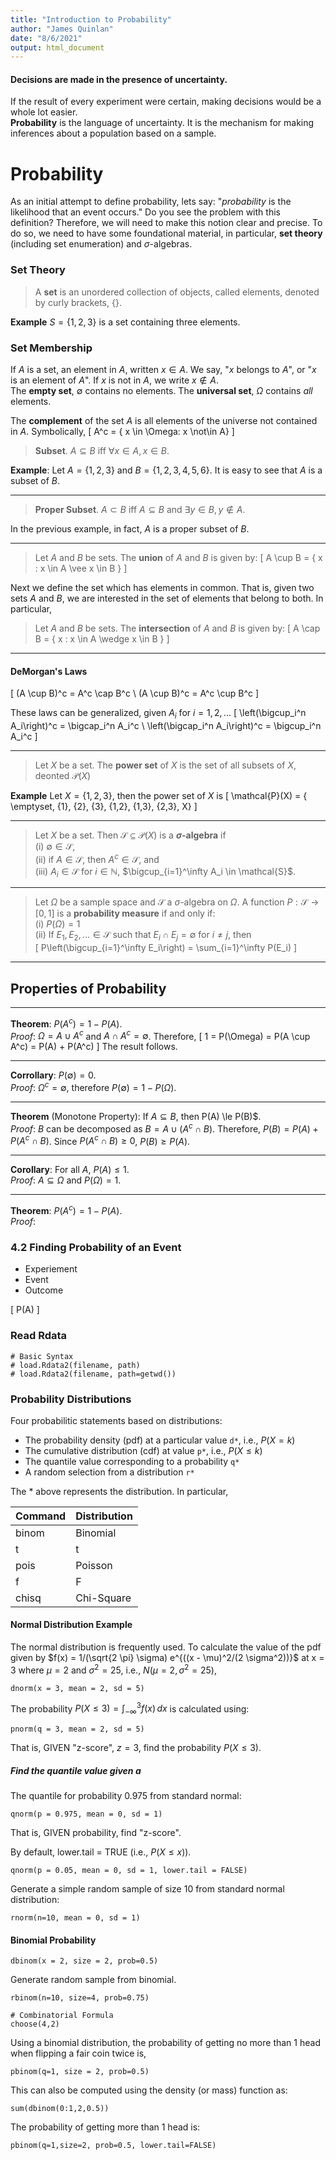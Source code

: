 ```yaml
---
title: "Introduction to Probability"
author: "James Quinlan"
date: "8/6/2021"
output: html_document
---
```


 
 


#### Decisions are made in the presence of uncertainty. 

If the result of every experiment were certain, making decisions would be a whole lot easier.  
__Probability__ is the language of uncertainty.  It is the mechanism for making inferences about a population based on a sample.  




# Probability 

As an initial attempt to define probability, lets say: "_probability_ is the likelihood that an event occurs."  Do you see the problem with this definition?  Therefore, we will need to make this notion clear and precise. To do so, we need to have some foundational material, in particular, __set theory__ (including set enumeration) and $\sigma$-algebras.  


### Set Theory

> A __set__ is an unordered collection of objects, called elements, denoted by curly brackets, {}.

__Example__ 
$S = \{1,2, 3\}$ is a set containing three elements.




### Set Membership

If $A$ is a set, an element in $A$, written $x \in A$.  We say, "$x$ belongs to $A$", or "$x$ is an element of $A$".  If $x$ is not in $A$, we write $x \not\in A$.  
The __empty set__, $\emptyset$ contains no elements.  The __universal set__, $\Omega$ contains _all_ elements.  

The __complement__ of the set $A$ is all elements of the universe not contained in $A$.  Symbolically, 
\[
A^c = \{ x \in \Omega: x \not\in A\}
\]

> __Subset__.  $A \subseteq B$  iff $\forall x \in A, x \in B$.

__Example__: Let $A = \{1, 2, 3\}$ and $B = \{1, 2, 3, 4, 5, 6\}$.  It is easy to see that $A$ is a subset of $B$.  


---

> __Proper Subset__.  $A \subset B$  iff $A \subseteq B$ and $\exists y \in B, y \not\in A$.

In the previous example, in fact, $A$ is a proper subset of $B$.


---


>  Let $A$ and $B$ be sets.  The __union__ of $A$ and $B$ is given by:
\[
A \cup B = \{ x : x \in A \vee x \in B \}
\]





Next we define the set which has elements in common.  That is, given two sets $A$ and $B$, we are interested in the set of elements that belong to both.  In particular, 

>  Let $A$ and $B$ be sets.  The __intersection__ of $A$ and $B$ is given by:
\[
A \cap B = \{ x : x \in A \wedge x \in B \}
\]

---

#### DeMorgan's Laws

\[
(A \cup B)^c = A^c \cap B^c \\
(A \cup B)^c = A^c \cup B^c
\]


These laws can be generalized, given $A_i$ for $i=1, 2, \dots$
\[
\left(\bigcup_i^n A_i\right)^c = \bigcap_i^n A_i^c  \\
\left(\bigcap_i^n A_i\right)^c = \bigcup_i^n A_i^c
\]

---

> Let $X$ be a set.  The __power set__ of $X$ is the set of all subsets of $X$, deonted $\mathcal{P}(X)$


__Example__ Let $X = \{1,2,3\}$, then the power set of $X$ is
\[
\mathcal{P}(X) = \{ \emptyset, \{1\}, \{2\}, \{3\}, \{1,2\}, \{1,3\}, \{2,3\}, X\}
\]

---


> Let $X$ be a set. Then $\mathcal{S} \subseteq \mathcal{P}(X)$ is a __$\sigma$-algebra__  if   
(i) $\emptyset \in \mathcal{S}$,    
(ii) if $A \in \mathcal{S}$, then $A^c \in \mathcal{S}$, and    
(iii) $A_i \in \mathcal{S}$ for $i \in \mathbb{N}$, $\bigcup_{i=1}^\infty A_i \in \mathcal{S}$. 

---

> Let $\Omega$ be a sample space and $\mathcal{S}$ a $\sigma$-algebra on $\Omega$.  A function $P:\mathcal{S} \to [0,1]$ is a __probability measure__ if and only if:   
(i) $P(\Omega) = 1$   
(ii) If $E_1, E_2, \dots \in \mathcal{S}$ such that $E_i \cap E_j = \emptyset$ for $i \ne j$, then  
\[
P\left(\bigcup_{i=1}^\infty E_i\right) = \sum_{i=1}^\infty P(E_i)
\]

---



## Properties of Probability

---

__Theorem__:  $P(A^c) = 1 - P(A)$.   
_Proof_: $\Omega = A \cup A^c$ and $A \cap A^c = \emptyset$.  Therefore, 
\[
1 = P(\Omega) = P(A \cup A^c) = P(A) + P(A^c)
\]
The result follows.

---

__Corrollary__:  $P(\emptyset) = 0$.   
_Proof_: $\Omega^c = \emptyset$, therefore $P(\emptyset) = 1 - P(\Omega)$.  

---


__Theorem__ (Monotone Property):  If $A \subseteq B$, then P(A) \le P(B)$.   
_Proof_: $B$ can be decomposed as $B = A \cup (A^c \cap B)$.  Therefore, $P(B) = P(A) + P(A^c \cap B)$.  Since $P(A^c \cap B) \ge 0$, $P(B) \ge P(A)$.  

---


__Corollary__:  For all $A$, $P(A) \le 1$.   
_Proof_: $A \subseteq \Omega$ and $P(\Omega) = 1$.

---




__Theorem__:  $P(A^c) = 1 - P(A)$.   
_Proof_: 



### 4.2 Finding Probability of an Event

- Experiement
- Event
- Outcome




\[
P(A)
\]


### Read Rdata
<!-- load.Rdata2(filename, path=getwd()) -->  

```{r}
# Basic Syntax
# load.Rdata2(filename, path)
# load.Rdata2(filename, path=getwd())
```



### Probability Distributions

Four probabilitic statements based on distributions:

- The probability density (pdf) at a particular value ```d*```, i.e., $P(X = k)$
- The cumulative distribution (cdf) at value ```p*```, i.e., $P(X \le k)$
- The quantile value corresponding to a probability ```q*```
- A random selection from a distribution ```r*```

The * above represents the distribution.  In particular, 

| Command | Distribution |
|---------|--------------|
| binom   | Binomial     |
| t       | t            |
| pois    | Poisson      |
| f       | F            |
| chisq   | Chi-Square   |


#### Normal Distribution Example
The normal distribution is frequently used.  To calculate the value of the pdf
given by $f(x) = 1/(\sqrt{2 \pi} \sigma) e^{((x - \mu)^2/(2 \sigma^2))}$
at x = 3 where $\mu = 2$ and $\sigma^2 = 25$, i.e., $N(\mu = 2, \sigma^2 = 25)$, 

```{r}
dnorm(x = 3, mean = 2, sd = 5)
```
The probability $P(X \le 3) = \int_{-\infty}^3 f(x) \, dx$ is calculated using:
```{r}
pnorm(q = 3, mean = 2, sd = 5)
```
That is, GIVEN "z-score", $z=3$, find the probability $P(X \le 3)$.



##### Find the quantile value given a 

The quantile for probability 0.975 from standard normal:
```{r}
qnorm(p = 0.975, mean = 0, sd = 1)
```
That is, GIVEN probability, find "z-score".

By default, lower.tail = TRUE (i.e., $P(X \le x)$).  
```{r}
qnorm(p = 0.05, mean = 0, sd = 1, lower.tail = FALSE)
```

Generate a simple random sample of size 10 from standard normal distribution:
```{r}
rnorm(n=10, mean = 0, sd = 1)
```

#### Binomial Probability

```{r}
dbinom(x = 2, size = 2, prob=0.5)
```

Generate random sample from binomial.
```{r}
rbinom(n=10, size=4, prob=0.75)

# Combinatorial Formula 
choose(4,2)
```

Using a binomial distribution, the probability of getting no more than 1 head when flipping
a fair coin twice is, 

```{r}
pbinom(q=1, size = 2, prob=0.5)
```
This can also be computed using the density (or mass) function as:
```{r}
sum(dbinom(0:1,2,0.5))
```


The probability of getting more than 1 head is:
```{r}
pbinom(q=1,size=2, prob=0.5, lower.tail=FALSE)
```


